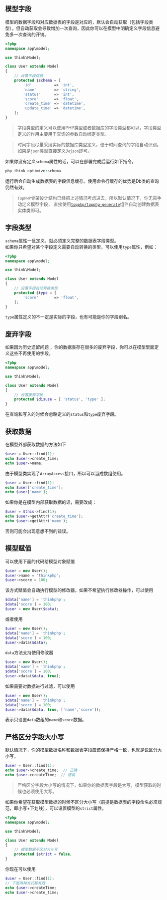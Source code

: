 ## 模型字段

模型的数据字段和对应数据表的字段是对应的，默认会自动获取（包括字段类型），但自动获取会导致增加一次查询，因此你可以在模型中明确定义字段信息避免多一次查询的开销。

```php
<?php
namespace app\model;

use think\Model;

class User extends Model
{
    // 设置字段信息
    protected $schema = [
        'id'          => 'int',
        'name'        => 'string',
        'status'      => 'int',
        'score'       => 'float',
        'create_time' => 'datetime',
        'update_time' => 'datetime',
    ];
}
```

> 字段类型的定义可以使用PHP类型或者数据库的字段类型都可以，字段类型定义的作用主要用于查询的参数自动绑定类型。

> 时间字段尽量采用实际的数据库类型定义，便于时间查询的字段自动识别。如果是`json`类型直接定义为`json`即可。

如果你没有定义`schema`属性的话，可以在部署完成后运行如下指令。

```php
php think optimize:schema

```

运行后会自动生成数据表的字段信息缓存。使用命令行缓存的优势是Db类的查询仍然有效。

> `TopPHP`骨架设计结构已经把上述情况考虑进去，所以默认情况下，你无需手动定义模型字段，
直接使用[`topphp/topphp-generate`](/composer/topphp-generate.md)组件自动创建数据表实体类即可。

## 字段类型

`schema`属性一旦定义，就必须定义完整的数据表字段类型。  
如果你只希望对某个字段定义需要自动转换的类型，可以使用`type`属性，例如：

```php
<?php
namespace app\model;

use think\Model;

class User extends Model
{
    // 设置字段自动转换类型
    protected $type = [
        'score'       => 'float',
    ];
}
```

`type`属性定义的不一定是实际的字段，也有可能是你的字段别名。

## 废弃字段

如果因为历史遗留问题 ，你的数据表存在很多的废弃字段，你可以在模型里面定义这些不再使用的字段。

```php
<?php
namespace app\model;

use think\Model;

class User extends Model
{
    // 设置废弃字段
    protected $disuse = [ 'status', 'type' ];
}
```

在查询和写入的时候会忽略定义的`status`和`type`废弃字段。

## 获取数据

在模型外部获取数据的方法如下

```php
$user = User::find(1);
echo $user->create_time;  
echo $user->name;
```

由于模型类实现了`ArrayAccess`接口，所以可以当成数组使用。

```php
$user = User::find(1);
echo $user['create_time'];  
echo $user['name'];
```

如果你是在模型内部获取数据的话，需要改成：

```php
$user = $this->find(1);
echo $user->getAttr('create_time');  
echo $user->getAttr('name');
```

否则可能会出现意想不到的错误。

## 模型赋值

可以使用下面的代码给模型对象赋值

```php
$user = new User();
$user->name = 'thinkphp';
$user->score = 100;
```

该方式赋值会自动执行模型的修改器，如果不希望执行修改器操作，可以使用

```php
$data['name'] = 'thinkphp';
$data['score'] = 100;
$user = new User($data);
```

或者使用

```php
$user = new User();
$data['name'] = 'thinkphp';
$data['score'] = 100;
$user->data($data);
```

`data`方法支持使用修改器

```php
$user = new User();
$data['name'] = 'thinkphp';
$data['score'] = 100;
$user->data($data, true);
```

如果需要对数据进行过滤，可以使用

```php
$user = new User();
$data['name'] = 'thinkphp';
$data['score'] = 100;
$user->data($data, true, ['name','score']);
```

表示只设置`data`数组的`name`和`score`数据。

## 严格区分字段大小写

默认情况下，你的模型数据名称和数据表字段应该保持严格一致，也就是说区分大小写。

```php
$user = User::find(1);
echo $user->create_time;  // 正确
echo $user->createTime;  // 错误
```

> 严格区分字段大小写的情况下，如果你的数据表字段是大写，模型获取的时候也必须使用大写。

如果你希望在获取模型数据的时候不区分大小写（前提是数据表的字段命名必须规范，即小写+下划线），可以设置模型的`strict`属性。

```php
<?php
namespace app\model;

use think\Model;

class User extends Model 
{
    // 模型数据不区分大小写
    protected $strict = false,
}
```

你现在可以使用

```php
$user = User::find(1);
// 下面两种方式都有效
echo $user->createTime; 
echo $user->create_time; 
```



